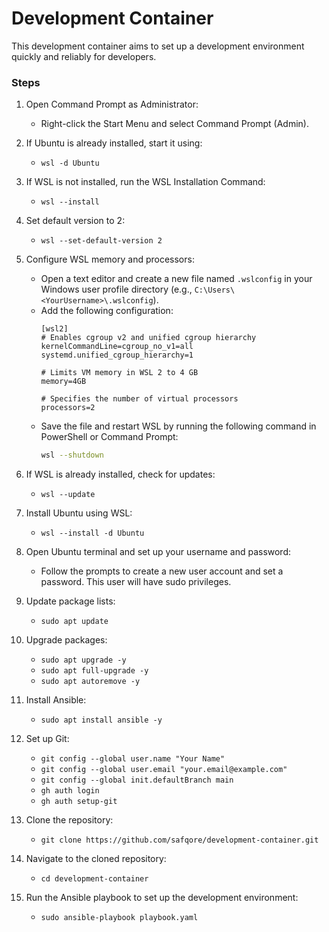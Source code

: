 # Development Container

This development container aims to set up a development environment quickly and reliably for developers.

### Steps

1. Open Command Prompt as Administrator:
    - Right-click the Start Menu and select Command Prompt (Admin).

2. If Ubuntu is already installed, start it using:
    - `wsl -d Ubuntu`

3. If WSL is not installed, run the WSL Installation Command:
    - `wsl --install`

4. Set default version to 2:
    - `wsl --set-default-version 2`

5. Configure WSL memory and processors:
    - Open a text editor and create a new file named `.wslconfig` in your Windows user profile directory (e.g., `C:\Users\<YourUsername>\.wslconfig`).
    - Add the following configuration:
      ```
      [wsl2]
      # Enables cgroup v2 and unified cgroup hierarchy
      kernelCommandLine=cgroup_no_v1=all systemd.unified_cgroup_hierarchy=1 

      # Limits VM memory in WSL 2 to 4 GB
      memory=4GB 
      
      # Specifies the number of virtual processors
      processors=2
      ```
    - Save the file and restart WSL by running the following command in PowerShell or Command Prompt:
      ```sh
      wsl --shutdown
      ```

6. If WSL is already installed, check for updates:
    - `wsl --update`

7. Install Ubuntu using WSL:
    - `wsl --install -d Ubuntu`

8. Open Ubuntu terminal and set up your username and password:
    - Follow the prompts to create a new user account and set a password. This user will have sudo privileges.

9. Update package lists:
    - `sudo apt update`

10. Upgrade packages:
    - `sudo apt upgrade -y`
    - `sudo apt full-upgrade -y`
    - `sudo apt autoremove -y`

11. Install Ansible:
    - `sudo apt install ansible -y`

12. Set up Git:
    - `git config --global user.name "Your Name"`
    - `git config --global user.email "your.email@example.com"`
    - `git config --global init.defaultBranch main`
    - `gh auth login`
    - `gh auth setup-git`

13. Clone the repository:
    - `git clone https://github.com/safqore/development-container.git`

14. Navigate to the cloned repository:
    - `cd development-container`

15. Run the Ansible playbook to set up the development environment:
    - `sudo ansible-playbook playbook.yaml`